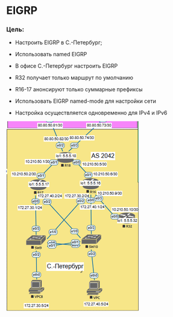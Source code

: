 # EIGRP  

### Цель:  
- Настроить EIGRP в С.-Петербург;
- Использовать named EIGRP

- В офисе С.-Петербург настроить EIGRP  
- R32 получает только маршрут по умолчанию  
- R16-17 анонсируют только суммарные префиксы  
- Использовать EIGRP named-mode для настройки сети  
- Настройка осуществляется одновременно для IPv4 и IPv6  

![alt-текст](https://github.com/stanlaz/otus_network_engineer/blob/main/Лабораторные%20работы/EIGRP/EIGRP_IPv4.png)  
